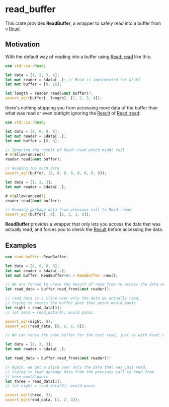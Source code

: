 # read_buffer

This crate provides **ReadBuffer**, a wrapper to safely read into a buffer from a [Read].

## Motivation

With the default way of reading into a buffer using [Read::read] like this:
```rust
use std::io::Read;

let data = [1, 2, 3, 4];
let mut reader = &data[..]; // Read is implemented for &[u8]
let mut buffer = [0; 16];

let length = reader.read(&mut buffer)?;
assert_eq!(buffer[..length], [1, 2, 3, 4]);
```
there's nothing stopping you from accessing more data of the buffer than what was read
or even outright ignoring the [Result] of [Read::read]:
```rust
use std::io::Read;

let data = [8, 8, 8, 8];
let mut reader = &data[..];
let mut buffer = [0; 8];

// Ignoring the result of Read::read which might fail
# #[allow(unused)]
reader.read(&mut buffer);

// Reading too much data
assert_eq!(buffer, [8, 8, 8, 8, 0, 0, 0, 0]);

let data = [1, 2, 3];
let mut reader = &data[..];

# #[allow(unused)]
reader.read(&mut buffer);

// Reading garbage data from previous call to Read::read
assert_eq!(buffer[..4], [1, 2, 3, 8]);
```

**ReadBuffer** provides a wrapper that only lets you access the data that was actually read,
and forces you to check the [Result] before accessing the data.

## Examples

```rust
use read_buffer::ReadBuffer;

let data = [8, 8, 8, 8];
let mut reader = &data[..];
let mut buffer: ReadBuffer<8> = ReadBuffer::new();

// We are forced to check the Result of read_from to access the data we read
let read_data = buffer.read_from(&mut reader)?;

// read_data is a slice over only the data we actually read,
// trying to access the buffer past that point would panic
let eight = read_data[3];
// let zero = read_data[4]; would panic

assert_eq!(eight, 8);
assert_eq!(read_data, [8, 8, 8, 8]);

// We can reuse the same buffer for the next read, just as with Read::read

let data = [1, 2, 3];
let mut reader = &data[..];

let read_data = buffer.read_from(&mut reader)?;

// Again, we get a slice over only the data that was just read,
// trying to read garbage data from the previous call to read_from
// here would panic
let three = read_data[2];
// let eight = read_data[3]; would panic

assert_eq!(three, 3);
assert_eq!(read_data, [1, 2, 3]);
```

[Read]: https://doc.rust-lang.org/std/io/trait.Read.html
[Read::read]: https://doc.rust-lang.org/std/io/trait.Read.html#tymethod.read
[Result]: https://doc.rust-lang.org/core/result/enum.Result.html